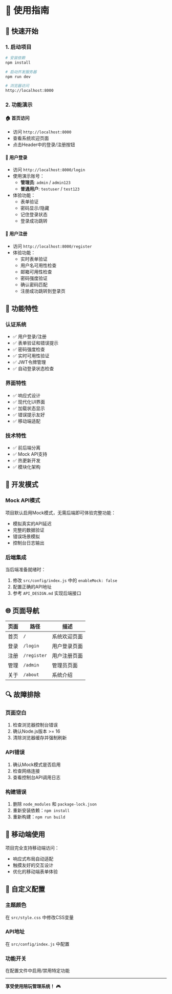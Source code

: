 # 📖 使用指南

## 🚀 快速开始

### 1. 启动项目

```bash
# 安装依赖
npm install

# 启动开发服务器
npm run dev

# 浏览器访问
http://localhost:8000
```

### 2. 功能演示

#### 🏠 首页访问
- 访问 `http://localhost:8000`
- 查看系统欢迎页面
- 点击Header中的登录/注册按钮

#### 🔐 用户登录
- 访问 `http://localhost:8000/login`
- 使用演示账号：
  - **管理员**: `admin` / `admin123`
  - **普通用户**: `testuser` / `test123`
- 体验功能：
  - 表单验证
  - 密码显示/隐藏
  - 记住登录状态
  - 登录成功跳转

#### 📝 用户注册
- 访问 `http://localhost:8000/register`
- 体验功能：
  - 实时表单验证
  - 用户名可用性检查
  - 邮箱可用性检查
  - 密码强度验证
  - 确认密码匹配
  - 注册成功跳转到登录页

## 🎯 功能特性

### 认证系统
- ✅ 用户登录/注册
- ✅ 表单验证和错误提示
- ✅ 密码强度检查
- ✅ 实时可用性验证
- ✅ JWT令牌管理
- ✅ 自动登录状态检查

### 界面特性
- ✅ 响应式设计
- ✅ 现代化UI界面
- ✅ 加载状态显示
- ✅ 错误提示友好
- ✅ 移动端适配

### 技术特性
- ✅ 前后端分离
- ✅ Mock API支持
- ✅ 热更新开发
- ✅ 模块化架构

## 🔧 开发模式

### Mock API模式
项目默认启用Mock模式，无需后端即可体验完整功能：

- 模拟真实的API延迟
- 完整的数据验证
- 错误场景模拟
- 控制台日志输出

### 后端集成
当后端准备就绪时：
1. 修改 `src/config/index.js` 中的 `enableMock: false`
2. 配置正确的API地址
3. 参考 `API_DESIGN.md` 实现后端接口

## 🌐 页面导航

| 页面 | 路径 | 描述 |
|------|------|------|
| 首页 | `/` | 系统欢迎页面 |
| 登录 | `/login` | 用户登录页面 |
| 注册 | `/register` | 用户注册页面 |
| 管理 | `/admin` | 管理员页面 |
| 关于 | `/about` | 系统介绍 |

## 🔍 故障排除

### 页面空白
1. 检查浏览器控制台错误
2. 确认Node.js版本 >= 16
3. 清除浏览器缓存并强制刷新

### API错误
1. 确认Mock模式是否启用
2. 检查网络连接
3. 查看控制台API调用日志

### 构建错误
1. 删除 `node_modules` 和 `package-lock.json`
2. 重新安装依赖：`npm install`
3. 重新构建：`npm run build`

## 📱 移动端使用

项目完全支持移动端访问：
- 响应式布局自动适配
- 触摸友好的交互设计
- 优化的移动端表单体验

## 🎨 自定义配置

### 主题颜色
在 `src/style.css` 中修改CSS变量

### API地址
在 `src/config/index.js` 中配置

### 功能开关
在配置文件中启用/禁用特定功能

---

**享受使用陪玩管理系统！** 🎮
